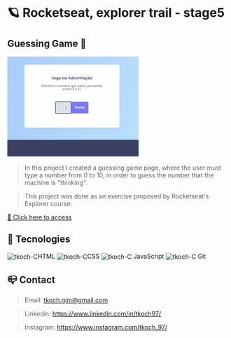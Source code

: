 # 🪐 Rocketseat, explorer trail - stage5
## Guessing Game 🔮


![preview](/github/preview.gif)


> In this project I created a guessing game page, where the user must type a number from 0 to 10, in order to guess the number that the machine is "thinking".

> This project was done as an exercise proposed by Rocketseat's Explorer course.

[🔗 Click here to access](https://tkoch97.github.io/guessing_game)

## 🔧 Tecnologies

<img align="center" alt="tkoch-C" height="30" width="40" src="https://cdn.jsdelivr.net/gh/devicons/devicon/icons/html5/html5-original.svg" />HTML <img align="center" alt="tkoch-C" height="30" width="40" src="https://cdn.jsdelivr.net/gh/devicons/devicon/icons/css3/css3-original.svg" />CSS <img align="center" alt="tkoch-C" height="30" width="40" src="https://cdn.jsdelivr.net/gh/devicons/devicon/icons/javascript/javascript-original.svg" /> JavaScript <img align="center" alt="tkoch-C" height="30" width="40" src="https://cdn.jsdelivr.net/gh/devicons/devicon/icons/git/git-original.svg" /> Git



## 📪 Contact


>Email: tkoch.gim@gmail.com

>Linkedin: https://www.linkedin.com/in/tkoch97/

>Instagram: https://www.instagram.com/tkoch_97/